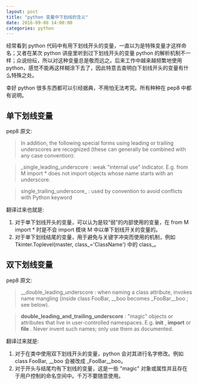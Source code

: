 ```yaml
---
layout: post
title: "python 变量中下划线的含义"
date: 2016-09-08 14:00:00
categories: python
---
```


经常看到 python 代码中有用下划线开头的变量，一直以为是特殊变量才这样命名；又者在某次 python 讲座里听到过下划线开头的变量 python 的解析机制不一样；众说纷纭，所以对这种变量总是敬而远之。后来工作中越来越频繁地使用 python，感觉不能再这样糊涂下去了，因此特意去查明白下划线开头的变量有什么特殊之处。

幸好 python 很多东西都可以引经据典，不用怕无法考究。所有种种在 pep8 中都有说明。

## 单下划线变量

pep8 原文:

> In addition, the following special forms using leading or trailing underscores are recognized (these can generally be combined with any case convention):

> _single_leading_underscore : weak "internal use" indicator. E.g. from M import * does not import objects whose name starts with an underscore.

> single_trailing_underscore_ : used by convention to avoid conflicts with Python keyword


翻译过来也就是:

1. 对于单下划线开头的变量，可以认为是较“弱”的内部使用的变量，在 from M import * 时是不会 import 模块 M 中以单下划线开关的变量的。
2. 对于单下划线结尾的变量，用于避免与关键字冲突而使用的机制，例如 Tkinter.Toplevel(master, class_='ClassName') 中的 class_。


## 双下划线变量

pep8 原文:


> __double_leading_underscore : when naming a class attribute, invokes name mangling (inside class FooBar, __boo becomes _FooBar__boo ; see below).

> __double_leading_and_trailing_underscore__ : "magic" objects or attributes that live in user-controlled namespaces. E.g. __init__ , __import__ or __file__ . Never invent such names; only use them as documented.


翻译过来就是:

1. 对于在类中使用双下划线开头的变量，python 会对其进行名字修改。例如 class FooBar, __boo 会被改成 _FooBar__boo。
2. 对于开头与结尾均有下划线的变量，这是一些 "magic" 对象或属性并且存在于用户控制的命名空间中。千万不要随意使用。
